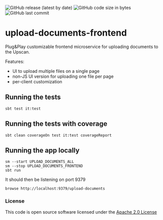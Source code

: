 ![GitHub release (latest by date)](https://img.shields.io/github/v/release/hmrc/upload-documents-frontend) ![GitHub code size in bytes](https://img.shields.io/github/languages/code-size/hmrc/upload-documents-frontend) ![GitHub last commit](https://img.shields.io/github/last-commit/hmrc/upload-documents-frontend)

# upload-documents-frontend

Plug&Play customizable frontend microservice for uploading documents to the Upscan. 

Features:
- UI to upload multiple files on a single page
- non-JS UI version for uploading one file per page
- per-client customization

## Running the tests

    sbt test it:test

## Running the tests with coverage

    sbt clean coverageOn test it:test coverageReport

## Running the app locally

    sm --start UPLOAD_DOCUMENTS_ALL
    sm --stop UPLOAD_DOCUMENTS_FRONTEND 
    sbt run

It should then be listening on port 9379

    browse http://localhost:9379/upload-documents

### License


This code is open source software licensed under the [Apache 2.0 License]("http://www.apache.org/licenses/LICENSE-2.0.html")
